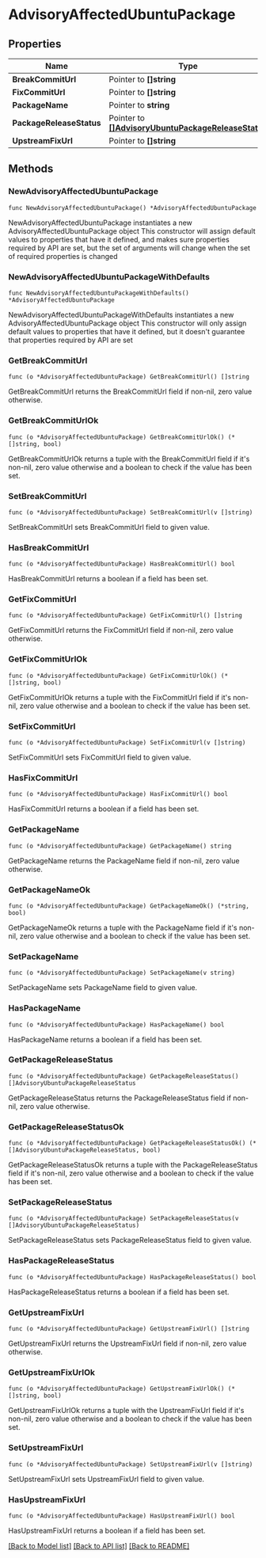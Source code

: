 # AdvisoryAffectedUbuntuPackage

## Properties

Name | Type | Description | Notes
------------ | ------------- | ------------- | -------------
**BreakCommitUrl** | Pointer to **[]string** |  | [optional] 
**FixCommitUrl** | Pointer to **[]string** |  | [optional] 
**PackageName** | Pointer to **string** |  | [optional] 
**PackageReleaseStatus** | Pointer to [**[]AdvisoryUbuntuPackageReleaseStatus**](AdvisoryUbuntuPackageReleaseStatus.md) |  | [optional] 
**UpstreamFixUrl** | Pointer to **[]string** |  | [optional] 

## Methods

### NewAdvisoryAffectedUbuntuPackage

`func NewAdvisoryAffectedUbuntuPackage() *AdvisoryAffectedUbuntuPackage`

NewAdvisoryAffectedUbuntuPackage instantiates a new AdvisoryAffectedUbuntuPackage object
This constructor will assign default values to properties that have it defined,
and makes sure properties required by API are set, but the set of arguments
will change when the set of required properties is changed

### NewAdvisoryAffectedUbuntuPackageWithDefaults

`func NewAdvisoryAffectedUbuntuPackageWithDefaults() *AdvisoryAffectedUbuntuPackage`

NewAdvisoryAffectedUbuntuPackageWithDefaults instantiates a new AdvisoryAffectedUbuntuPackage object
This constructor will only assign default values to properties that have it defined,
but it doesn't guarantee that properties required by API are set

### GetBreakCommitUrl

`func (o *AdvisoryAffectedUbuntuPackage) GetBreakCommitUrl() []string`

GetBreakCommitUrl returns the BreakCommitUrl field if non-nil, zero value otherwise.

### GetBreakCommitUrlOk

`func (o *AdvisoryAffectedUbuntuPackage) GetBreakCommitUrlOk() (*[]string, bool)`

GetBreakCommitUrlOk returns a tuple with the BreakCommitUrl field if it's non-nil, zero value otherwise
and a boolean to check if the value has been set.

### SetBreakCommitUrl

`func (o *AdvisoryAffectedUbuntuPackage) SetBreakCommitUrl(v []string)`

SetBreakCommitUrl sets BreakCommitUrl field to given value.

### HasBreakCommitUrl

`func (o *AdvisoryAffectedUbuntuPackage) HasBreakCommitUrl() bool`

HasBreakCommitUrl returns a boolean if a field has been set.

### GetFixCommitUrl

`func (o *AdvisoryAffectedUbuntuPackage) GetFixCommitUrl() []string`

GetFixCommitUrl returns the FixCommitUrl field if non-nil, zero value otherwise.

### GetFixCommitUrlOk

`func (o *AdvisoryAffectedUbuntuPackage) GetFixCommitUrlOk() (*[]string, bool)`

GetFixCommitUrlOk returns a tuple with the FixCommitUrl field if it's non-nil, zero value otherwise
and a boolean to check if the value has been set.

### SetFixCommitUrl

`func (o *AdvisoryAffectedUbuntuPackage) SetFixCommitUrl(v []string)`

SetFixCommitUrl sets FixCommitUrl field to given value.

### HasFixCommitUrl

`func (o *AdvisoryAffectedUbuntuPackage) HasFixCommitUrl() bool`

HasFixCommitUrl returns a boolean if a field has been set.

### GetPackageName

`func (o *AdvisoryAffectedUbuntuPackage) GetPackageName() string`

GetPackageName returns the PackageName field if non-nil, zero value otherwise.

### GetPackageNameOk

`func (o *AdvisoryAffectedUbuntuPackage) GetPackageNameOk() (*string, bool)`

GetPackageNameOk returns a tuple with the PackageName field if it's non-nil, zero value otherwise
and a boolean to check if the value has been set.

### SetPackageName

`func (o *AdvisoryAffectedUbuntuPackage) SetPackageName(v string)`

SetPackageName sets PackageName field to given value.

### HasPackageName

`func (o *AdvisoryAffectedUbuntuPackage) HasPackageName() bool`

HasPackageName returns a boolean if a field has been set.

### GetPackageReleaseStatus

`func (o *AdvisoryAffectedUbuntuPackage) GetPackageReleaseStatus() []AdvisoryUbuntuPackageReleaseStatus`

GetPackageReleaseStatus returns the PackageReleaseStatus field if non-nil, zero value otherwise.

### GetPackageReleaseStatusOk

`func (o *AdvisoryAffectedUbuntuPackage) GetPackageReleaseStatusOk() (*[]AdvisoryUbuntuPackageReleaseStatus, bool)`

GetPackageReleaseStatusOk returns a tuple with the PackageReleaseStatus field if it's non-nil, zero value otherwise
and a boolean to check if the value has been set.

### SetPackageReleaseStatus

`func (o *AdvisoryAffectedUbuntuPackage) SetPackageReleaseStatus(v []AdvisoryUbuntuPackageReleaseStatus)`

SetPackageReleaseStatus sets PackageReleaseStatus field to given value.

### HasPackageReleaseStatus

`func (o *AdvisoryAffectedUbuntuPackage) HasPackageReleaseStatus() bool`

HasPackageReleaseStatus returns a boolean if a field has been set.

### GetUpstreamFixUrl

`func (o *AdvisoryAffectedUbuntuPackage) GetUpstreamFixUrl() []string`

GetUpstreamFixUrl returns the UpstreamFixUrl field if non-nil, zero value otherwise.

### GetUpstreamFixUrlOk

`func (o *AdvisoryAffectedUbuntuPackage) GetUpstreamFixUrlOk() (*[]string, bool)`

GetUpstreamFixUrlOk returns a tuple with the UpstreamFixUrl field if it's non-nil, zero value otherwise
and a boolean to check if the value has been set.

### SetUpstreamFixUrl

`func (o *AdvisoryAffectedUbuntuPackage) SetUpstreamFixUrl(v []string)`

SetUpstreamFixUrl sets UpstreamFixUrl field to given value.

### HasUpstreamFixUrl

`func (o *AdvisoryAffectedUbuntuPackage) HasUpstreamFixUrl() bool`

HasUpstreamFixUrl returns a boolean if a field has been set.


[[Back to Model list]](../README.md#documentation-for-models) [[Back to API list]](../README.md#documentation-for-api-endpoints) [[Back to README]](../README.md)


